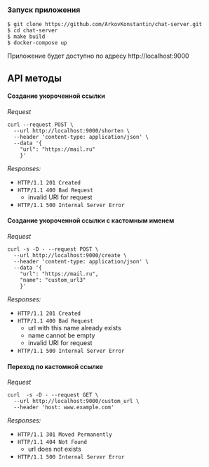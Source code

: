 ### Запуск приложения
```
$ git clone https://github.com/ArkovKonstantin/chat-server.git
$ cd chat-server
$ make build
$ docker-compose up
```
Приложение будет доступно по адресу http://localhost:9000

API методы
---
#### Создание укороченной ссылки
_Request_
```
curl --request POST \
  --url http://localhost:9000/shorten \
  --header 'content-type: application/json' \
  --data '{
	"url": "https://mail.ru"
    }'
```
_Responses:_
* `HTTP/1.1 201 Created`
* `HTTP/1.1 400 Bad Request`
  * invalid URI for request
* `HTTP/1.1 500 Internal Server Error`

#### Создание укороченной ссылки c кастомным именем
_Request_
```
curl -s -D - --request POST \
  --url http://localhost:9000/create \
  --header 'content-type: application/json' \
  --data '{
	"url": "https://mail.ru",
	"name": "custom_url3"
    }'
```
_Responses:_

* `HTTP/1.1 201 Created`
* `HTTP/1.1 400 Bad Request`
  * url with this name already exists
  * name cannot be empty
  * invalid URI for request
* `HTTP/1.1 500 Internal Server Error`
#### Переход по кастомной ссылке
_Request_
```
curl  -s -D - --request GET \
  --url http://localhost:9000/custom_url \
  --header 'host: www.example.com'
```
_Responses:_

* `HTTP/1.1 301 Moved Permanently`
* `HTTP/1.1 404 Not Found`
  * url does not exists
* `HTTP/1.1 500 Internal Server Error`